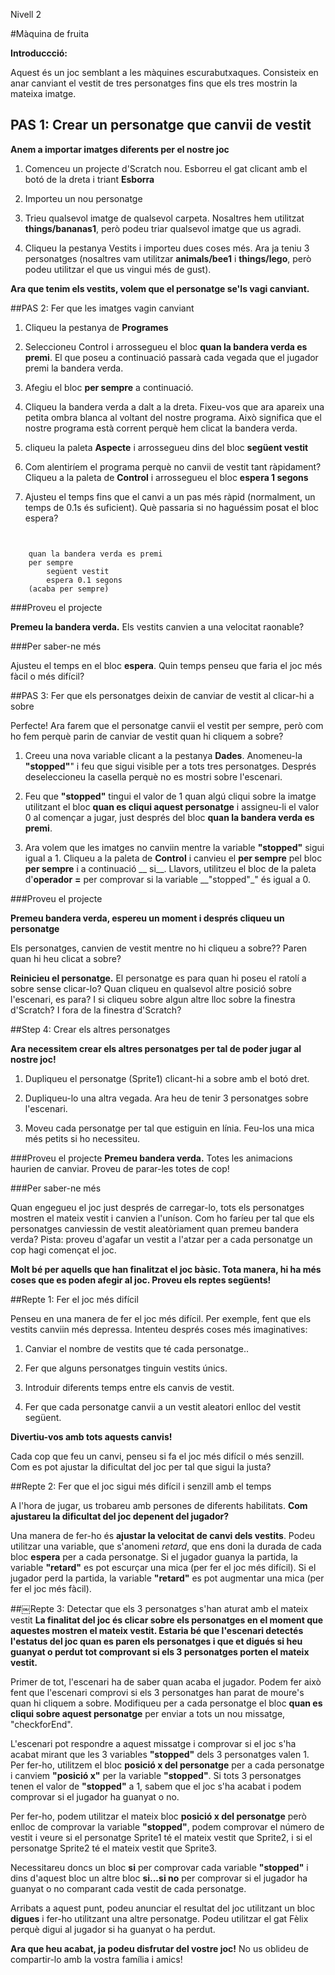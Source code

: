 Nivell 2

#Màquina de fruita

__Introduccció:__

Aquest és un joc semblant a les màquines escurabutxaques. Consisteix en anar canviant el vestit de tres personatges fins que els tres mostrin la mateixa imatge. 

## PAS 1: Crear un personatge que canvii de vestit

__Anem a importar imatges diferents per el nostre joc__

1. Comenceu un projecte d'Scratch nou. Esborreu el gat clicant amb el botó de la dreta i triant __Esborra__

2. Importeu un nou personatge

3. Trieu qualsevol imatge de qualsevol carpeta. Nosaltres hem utilitzat __things/bananas1__, però podeu triar qualsevol imatge que us agradi.

4. Cliqueu la pestanya Vestits i importeu dues coses més. Ara ja teniu 3 personatges (nosaltres vam utilitzar __animals/bee1__ i __things/lego__, però podeu utilitzar el que us vingui més de gust).

__Ara que tenim els vestits, volem que el personatge se'ls vagi canviant.__

##PAS 2: Fer que les imatges vagin canviant

1. Cliqueu la pestanya de __Programes__

2. Seleccioneu Control i arrossegueu el bloc  __quan la bandera verda es premi__. El que poseu a continuació passarà cada vegada que el jugador premi la bandera verda.

3. Afegiu el bloc  __per sempre__ a continuació.

4. Cliqueu la bandera verda a dalt a la dreta. Fixeu-vos que ara apareix una petita ombra blanca al voltant del nostre programa. Això significa que  el nostre programa està corrent perquè hem clicat la bandera verda.

5. cliqueu la paleta __Aspecte__ i arrossegueu dins del bloc __següent vestit__

6. Com alentiríem el programa perquè no canvii de vestit tant ràpidament? Cliqueu a la paleta de  __Control__ i arrossegueu el bloc __espera 1 segons__

7. Ajusteu el temps fins que el canvi a un pas més ràpid (normalment, un temps de 0.1s és suficient). Què passaria si no haguéssim posat el bloc espera?

```scratch

	quan la bandera verda es premi
	per sempre		
		següent vestit
		espera 0.1 segons
	(acaba per sempre)
```

###Proveu el projecte

__Premeu la bandera verda.__
Els vestits canvien a una velocitat raonable? 


###Per saber-ne més

Ajusteu el temps en el bloc __espera__. Quin temps penseu que faria el joc més fàcil o més difícil?

##PAS 3: Fer que els personatges deixin de canviar de vestit al clicar-hi a sobre

Perfecte! Ara farem que el personatge canvii el vestit per sempre, però com ho fem perquè parin de canviar de vestit quan hi cliquem a sobre?

1. Creeu una nova variable clicant a la pestanya __Dades__. Anomeneu-la __"stopped"__" i feu que sigui visible per a tots tres personatges. Després deseleccioneu la casella perquè no es mostri sobre l'escenari.

2. Feu que __"stopped"__ tingui el valor de 1 quan algú cliqui sobre la imatge utilitzant el bloc __quan es cliqui aquest personatge__ i assigneu-li el valor 0 al començar a jugar, just després del bloc __quan la bandera verda es premi__.

3. Ara volem que les imatges no canviin mentre la variable __"stopped"__ sigui igual a 1. Cliqueu a la paleta de __Control__ i canvieu el __per sempre__ pel bloc  __per sempre__ i a continuació __ si__. Llavors, utilitzeu el bloc de la paleta d'__operador__ __=__ per comprovar si la variable __"stopped"_" és igual a 0.

###Proveu el projecte

__Premeu bandera verda, espereu un moment i després cliqueu un personatge__

Els personatges, canvien de vestit mentre no hi cliqueu a sobre??
Paren quan hi heu clicat a sobre?

__Reinicieu el personatge.__ El personatge es para quan hi poseu el ratolí a sobre sense clicar-lo? Quan cliqueu en qualsevol altre posició sobre l'escenari, es para? I si cliqueu sobre algun altre lloc sobre la finestra d'Scratch? I fora de la finestra d'Scratch?


##Step 4: Crear els altres personatges 

__Ara necessitem crear els altres personatges per tal de poder jugar al nostre joc!__

1. Dupliqueu el personatge (Sprite1) clicant-hi a sobre amb el botó dret.

2. Dupliqueu-lo una altra vegada. Ara heu de tenir 3 personatges sobre l'escenari.

3. Moveu cada personatge per tal que estiguin en línia. Feu-los una mica més petits si ho necessiteu.


###Proveu el projecte
__Premeu bandera verda.__ Totes les animacions haurien de canviar. Proveu de parar-les totes de cop!


###Per saber-ne més

Quan engegueu el joc just després de carregar-lo, tots els personatges mostren el mateix vestit i canvien a l'uníson. Com ho faríeu per tal que els personatges canviessin de vestit aleatòriament quan premeu bandera verda? Pista: proveu d'agafar un vestit a l'atzar per a cada personatge un cop hagi començat el joc.

__Molt bé per aquells que han finalitzat el joc bàsic. Tota manera, hi ha més coses que es poden afegir al joc. Proveu els reptes següents!__


##Repte 1: Fer el joc més difícil

Penseu en una manera de fer el joc més difícil. Per exemple, fent que els vestits canviin més depressa. Intenteu després coses més imaginatives:

1. Canviar el nombre de vestits que té cada personatge..

2. Fer que alguns personatges tinguin vestits únics.

3. Introduir diferents temps entre els canvis de vestit.

4. Fer que cada personatge canvii a un vestit aleatori enlloc del vestit següent.


__Divertiu-vos amb tots aquests canvis!__

Cada cop que feu un canvi, penseu si fa el joc més difícil o més senzill. Com es pot ajustar la dificultat del joc per tal que sigui la justa?


##Repte 2: Fer que el joc sigui més difícil i senzill amb el temps

A l'hora de jugar, us trobareu amb persones de diferents habilitats. __Com ajustareu la dificultat del joc depenent del jugador?__

Una manera de fer-ho és __ajustar la velocitat de canvi dels vestits__. Podeu utilitzar una variable, que s'anomeni *retard*, que ens doni la durada de cada bloc __espera__ per a cada personatge. Si el jugador guanya la partida, la variable __"retard"__ es pot escurçar una mica (per fer el joc més difícil). Si el jugador perd la partida, la variable __"retard"__ es pot augmentar una mica (per fer el joc més fàcil).


##￼Repte 3: Detectar que els 3 personatges s'han aturat amb el mateix vestit
__La finalitat del joc és clicar sobre els personatges en el moment que aquestes mostren el mateix vestit. Estaria bé que l'escenari detectés l'estatus del joc quan es paren els personatges i que et digués si heu guanyat o perdut tot comprovant si els 3 personatges porten el mateix vestit.__

Primer de tot, l'escenari ha de saber quan acaba el jugador. Podem fer això fent que l'escenari comprovi si els 3 personatges han parat de moure's quan hi cliquem a sobre. Modifiqueu per a cada personatge el bloc __quan es cliqui sobre aquest personatge__ per enviar a tots un nou missatge, "checkforEnd".

L'escenari pot respondre a aquest missatge i comprovar si el joc s'ha acabat mirant que les 3 variables __"stopped"__ dels 3 personatges valen 1. Per fer-ho, utilitzem el bloc __posició x del personatge__ per a cada personatge i canviem __"posició x"__ per la variable __"stopped"__. Si tots 3 personatges tenen el valor de __"stopped"__ a 1, sabem que el joc s'ha acabat i podem comprovar si el jugador ha guanyat o no.

Per fer-ho, podem utilitzar el mateix bloc __posició x del personatge__ però enlloc de comprovar la variable __"stopped"__, podem comprovar el número de vestit i veure si el personatge Sprite1 té el mateix vestit que Sprite2, i si el personatge Sprite2 té el mateix vestit que Sprite3.

Necessitareu doncs un bloc __si__ per comprovar cada variable __"stopped"__ i dins d'aquest bloc un altre bloc __si...si no__ per comprovar si el jugador ha guanyat o no comparant cada vestit de cada personatge.

Arribats a aquest punt, podeu anunciar el resultat del joc utilitzant un bloc __digues__ i fer-ho utilitzant una altre personatge. Podeu utilitzar el gat Fèlix perquè digui al jugador si ha guanyat o ha perdut. 

__Ara que heu acabat, ja podeu disfrutar del vostre joc!__
No us oblideu de compartir-lo amb la vostra família i amics!
